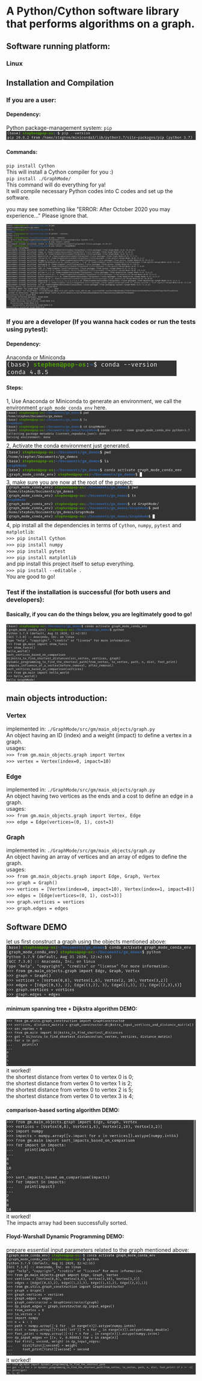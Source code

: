 # A Python/Cython software library that performs algorithms on a graph.  

## Software running platform:  
### Linux

## Installation and Compilation  

### If you are a user:  
#### Dependency:
Python package-management system: `pip`  
![pic](resources/readme_pics/gm_demo4.png)   
#### Commands:  
`pip install Cython`  
This will install a Cython compiler for you :)  
`pip install ./GraphMode/`  
This command will do everything for ya!  
It will compile necessary Python codes into C codes and set up the software.  

you may see something like "ERROR: After October 2020 you may experience..."  Please ignore that.  

![pic](resources/readme_pics/gm_demo1.png)    

### If you are a developer (If you wanna hack codes or run the tests using pytest):    
#### Dependency:  
Anaconda or Miniconda  
![pic](resources/readme_pics/gm_demo3.png)   
#### Steps:    
1, Use Anaconda or Miniconda to generate an environment, we call the environment `graph_mode_conda_env` here.
![pic](resources/readme_pics/gm_demo2.png)    
2, Activate the conda environment just generated.  
![pic](resources/readme_pics/gm_demo5.png)    
3, make sure you are now at the root of the project:  
![pic](resources/readme_pics/gm_demo6.png)    
4, pip install all the dependencies in terms of `Cython`, `numpy`, `pytest` and `matplotlib`:  
`>>> pip install Cython`  
`>>> pip install numpy`  
`>>> pip install pytest`  
`>>> pip install matplotlib`  
and pip install this project itself to setup everything.  
`>>> pip install --editable .`  
You are good to go!  

### Test if the installation is successful (for both users and developers):  
#### Basically, if you can do the things below, you are legitimately good to go!  
![pic](resources/readme_pics/gm_demo7.png)   

## main objects introduction:  
### Vertex
implemented in: `./GraphMode/src/gm/main_objects/graph.py`  
An object having an ID (index) and a weight (impact) to define a vertex in a graph.  
usages:  
`>>> from gm.main_objects.graph import Vertex`  
`>>> vertex = Vertex(index=0, impact=10)`  
### Edge  
implemented in: `./GraphMode/src/gm/main_objects/graph.py`  
An object having two vertices as the ends and a cost to define an edge in a graph.  
usages:  
`>>> from gm.main_objects.graph import Vertex, Edge`  
`>>> edge = Edge(vertices=(0, 1), cost=3)`  
### Graph
implemented in: `./GraphMode/src/gm/main_objects/graph.py`  
An object having an array of vertices and an array of edges to define the graph.  
usages:  
`>>> from gm.main_objects.graph import Edge, Graph, Vertex`  
`>>> graph = Graph()`  
`>>> vertices = [Vertex(index=0, impact=10), Vertex(index=1, impact=8)]`  
`>>> edges = [Edge(vertices=(0, 1), cost=3)]`  
`>>> graph.vertices = vertices`  
`>>> graph.edges = edges`  

## Software DEMO  
let us first construct a graph using the objects mentioned above:  
![pic](resources/readme_pics/gm_demo9.png)   
#### minimum spanning tree + Dijkstra algorithm DEMO:  
![pic](resources/readme_pics/gm_demo10.png)  
it worked!  
the shortest distance from vertex 0 to vertex 0 is 0;  
the shortest distance from vertex 0 to vertex 1 is 2;  
the shortest distance from vertex 0 to vertex 2 is 5;  
the shortest distance from vertex 0 to vertex 3 is 4;  
#### comparison-based sorting algorithm DEMO:  
![pic](resources/readme_pics/gm_demo11.png)  
it worked!  
The impacts array had been successfully sorted.  
#### Floyd-Warshall Dynamic Programming DEMO:  
prepare essential input parameters related to the graph mentioned above:  
![pic](resources/readme_pics/gm_demo12.png)  
it worked!  
![pic](resources/readme_pics/gm_demo13.png)  
